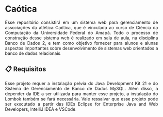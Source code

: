 # Caótica
<p align="justify"> Esse repositório consistirá em um sistema web para gerenciamento de associações da atlética Caótica, que é vinculada ao curso de Ciência da Computação da Universidade Federal do Amapá. Todo o processo de construção desse sistema web é realizado em sala de aula, na disciplina Banco de Dados 2, e tem como objetivo fornecer para alunos e alunas aspectos importantes sobre desenvolvimento de sistemas web orientados a banco de dados relacionais.</p>

## 📋 Requisitos
<p align="justify"> Esse projeto requer a instalação prévia do Java Development Kit 21 e do Sistema de Gerenciamento de Banco de Dados MySQL. Além disso, a depender da IDE a ser utilizada para manter esse projeto, a instalação do Lombok também se fará necessária. Vale ressalvar que esse projeto pode ser executado a partir das IDEs Eclipse for Enterprise Java and Web Developers, IntelliJ IDEA e VSCode.
